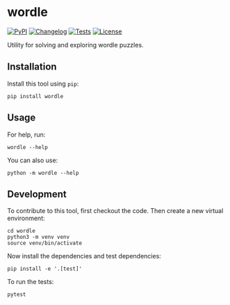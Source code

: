 # wordle

[![PyPI](https://img.shields.io/pypi/v/wordle.svg)](https://pypi.org/project/wordle/)
[![Changelog](https://img.shields.io/github/v/release/dkmar/wordle?include_prereleases&label=changelog)](https://github.com/dkmar/wordle/releases)
[![Tests](https://github.com/dkmar/wordle/workflows/Test/badge.svg)](https://github.com/dkmar/wordle/actions?query=workflow%3ATest)
[![License](https://img.shields.io/badge/license-Apache%202.0-blue.svg)](https://github.com/dkmar/wordle/blob/master/LICENSE)

Utility for solving and exploring wordle puzzles.

## Installation

Install this tool using `pip`:

    pip install wordle

## Usage

For help, run:

    wordle --help

You can also use:

    python -m wordle --help

## Development

To contribute to this tool, first checkout the code. Then create a new virtual environment:

    cd wordle
    python3 -m venv venv
    source venv/bin/activate

Now install the dependencies and test dependencies:

    pip install -e '.[test]'

To run the tests:

    pytest
